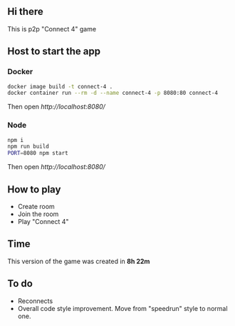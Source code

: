 ## Hi there
This is p2p "Connect 4" game

## Host to start the app
### Docker
```sh
docker image build -t connect-4 .
docker container run --rm -d --name connect-4 -p 8080:80 connect-4
```

Then open *http://localhost:8080/*

### Node
```sh
npm i
npm run build
PORT=8080 npm start
```

Then open *http://localhost:8080/*

## How to play
 - Create room
 - Join the room
 - Play "Connect 4"

## Time
This version of the game was created in **8h 22m**

## To do
 - Reconnects
 - Overall code style improvement. Move from "speedrun" style to normal one.